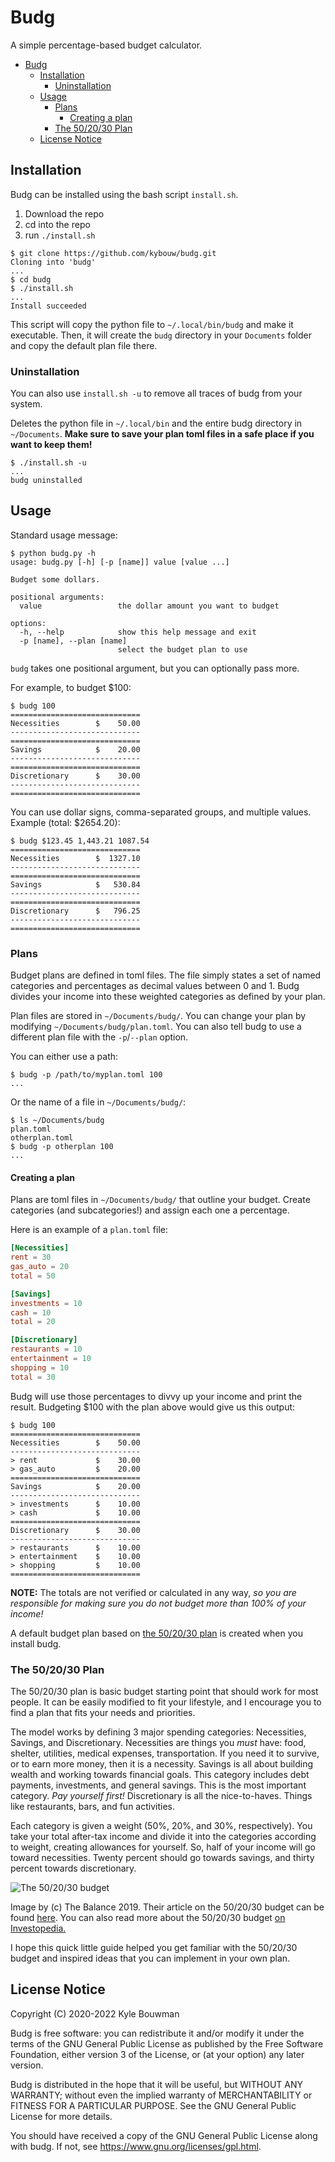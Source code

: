 # Budg

A simple percentage-based budget calculator.

- [Budg](#budg)
  - [Installation](#installation)
    - [Uninstallation](#uninstallation)
  - [Usage](#usage)
    - [Plans](#plans)
      - [Creating a plan](#creating-a-plan)
    - [The 50/20/30 Plan](#the-502030-plan)
  - [License Notice](#license-notice)

## Installation

Budg can be installed using the bash script `install.sh`.

1. Download the repo
2. cd into the repo
3. run `./install.sh`

```text
$ git clone https://github.com/kybouw/budg.git
Cloning into 'budg'
...
$ cd budg
$ ./install.sh
...
Install succeeded
```

This script will copy the python file to `~/.local/bin/budg` and make it executable.
Then, it will create the `budg` directory in your `Documents` folder and copy the default plan file there.

### Uninstallation

You can also use `install.sh -u` to remove all traces of budg from your system.

Deletes the python file in `~/.local/bin` and the entire budg directory in `~/Documents`.
**Make sure to save your plan toml files in a safe place if you want to keep them!**

```text
$ ./install.sh -u
...
budg uninstalled
```

## Usage

Standard usage message:

```text
$ python budg.py -h
usage: budg.py [-h] [-p [name]] value [value ...]

Budget some dollars.

positional arguments:
  value                 the dollar amount you want to budget

options:
  -h, --help            show this help message and exit
  -p [name], --plan [name]
                        select the budget plan to use
```

`budg` takes one positional argument, but you can optionally pass more.

For example, to budget $100:

```text
$ budg 100
=============================
Necessities        $    50.00
-----------------------------
=============================
Savings            $    20.00
-----------------------------
=============================
Discretionary      $    30.00
-----------------------------
=============================
```

You can use dollar signs, comma-separated groups, and multiple values.
Example (total: $2654.20):

```text
$ budg $123.45 1,443.21 1087.54
=============================
Necessities        $  1327.10
-----------------------------
=============================
Savings            $   530.84
-----------------------------
=============================
Discretionary      $   796.25
-----------------------------
=============================
```

### Plans

Budget plans are defined in toml files.
The file simply states a set of named categories and percentages as decimal values between 0 and 1.
Budg divides your income into these weighted categories as defined by your plan.

Plan files are stored in `~/Documents/budg/`.
You can change your plan by modifying `~/Documents/budg/plan.toml`.
You can also tell budg to use a different plan file with the `-p`/`--plan` option.

You can either use a path:

```text
$ budg -p /path/to/myplan.toml 100
...
```

Or the name of a file in `~/Documents/budg/`:

```text
$ ls ~/Documents/budg
plan.toml
otherplan.toml
$ budg -p otherplan 100
...
```

#### Creating a plan

Plans are toml files in `~/Documents/budg/` that outline your budget. Create categories (and subcategories!) and assign each one a percentage.

Here is an example of a `plan.toml` file:

```toml
[Necessities]
rent = 30
gas_auto = 20
total = 50

[Savings]
investments = 10
cash = 10
total = 20

[Discretionary]
restaurants = 10
entertainment = 10
shopping = 10
total = 30
```

Budg will use those percentages to divvy up your income and print the result.
Budgeting $100 with the plan above would give us this output:

```text
$ budg 100
=============================
Necessities        $    50.00
-----------------------------
> rent             $    30.00
> gas_auto         $    20.00
=============================
Savings            $    20.00
-----------------------------
> investments      $    10.00
> cash             $    10.00
=============================
Discretionary      $    30.00
-----------------------------
> restaurants      $    10.00
> entertainment    $    10.00
> shopping         $    10.00
=============================
```

**NOTE:**
The totals are not verified or calculated in any way, _so you are responsible for making sure you do not budget more than 100% of your income!_

A default budget plan based on [the 50/20/30 plan](#the-502030-plan) is created when you install budg.

### The 50/20/30 Plan

The 50/20/30 plan is basic budget starting point that should work for most people. It can be easily modified to fit your lifestyle, and I encourage you to find a plan that fits your needs and priorities.

The model works by defining 3 major spending categories: Necessities, Savings, and Discretionary.
Necessities are things you _must_ have: food, shelter, utilities, medical expenses, transportation. If you need it to survive, or to earn more money, then it is a necessity.
Savings is all about building wealth and working towards financial goals. This category includes debt payments, investments, and general savings. This is the most important category. _Pay yourself first!_
Discretionary is all the nice-to-haves. Things like restaurants, bars, and fun activities.

Each category is given a weight (50%, 20%, and 30%, respectively).
You take your total after-tax income and divide it into the categories according to weight, creating allowances for yourself. So, half of your income will go toward necessities. Twenty percent should go towards savings, and thirty percent towards discretionary.

![The 50/20/30 budget](https://www.thebalance.com/thmb/T7aTgYvTRfglPtW9C2TZFJSeSZQ=/950x0/filters:format(webp)/the-50-30-20-rule-of-thumb-453922-final-5b61ec23c9e77c007be919e1-5ecfc51b09864e289b0ee3fa0d52422f.png)

Image by (c) The Balance 2019.
Their article on the 50/20/30 budget can be found [here](https://www.thebalance.com/the-50-30-20-rule-of-thumb-453922).
You can also read more about the 50/20/30 budget [on Investopedia.](https://www.investopedia.com/ask/answers/022916/what-502030-budget-rule.asp)

I hope this quick little guide helped you get familiar with the 50/20/30 budget and inspired ideas that you can implement in your own plan.

## License Notice

Copyright (C) 2020-2022 Kyle Bouwman

Budg is free software: you can redistribute it and/or modify
it under the terms of the GNU General Public License as published by
the Free Software Foundation, either version 3 of the License, or
(at your option) any later version.

Budg is distributed in the hope that it will be useful,
but WITHOUT ANY WARRANTY; without even the implied warranty of
MERCHANTABILITY or FITNESS FOR A PARTICULAR PURPOSE.  See the
GNU General Public License for more details.

You should have received a copy of the GNU General Public License
along with budg. If not, see <https://www.gnu.org/licenses/gpl.html>.
